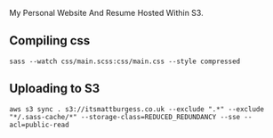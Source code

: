 My Personal Website And Resume Hosted Within S3.

## Compiling css
```
sass --watch css/main.scss:css/main.css --style compressed
```

## Uploading to S3
```
aws s3 sync . s3://itsmattburgess.co.uk --exclude ".*" --exclude "*/.sass-cache/*" --storage-class=REDUCED_REDUNDANCY --sse --acl=public-read
```
